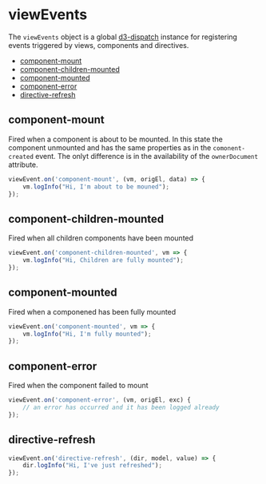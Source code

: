 # viewEvents

The ``viewEvents`` object is a global [d3-dispatch](https://github.com/d3/d3-dispatch) instance
for registering events triggered by views, components and directives.

<!-- START doctoc generated TOC please keep comment here to allow auto update -->
<!-- DON'T EDIT THIS SECTION, INSTEAD RE-RUN doctoc TO UPDATE -->


- [component-mount](#component-mount)
- [component-children-mounted](#component-children-mounted)
- [component-mounted](#component-mounted)
- [component-error](#component-error)
- [directive-refresh](#directive-refresh)

<!-- END doctoc generated TOC please keep comment here to allow auto update -->

## component-mount

Fired when a component is about to be mounted. In this state the component unmounted and has the same properties as in the ``comonent-created`` event. The onlyt difference is in the availability of the ``ownerDocument`` attribute.
```javascript
viewEvent.on('component-mount', (vm, origEl, data) => {
    vm.logInfo("Hi, I'm about to be mouned");
});
```

## component-children-mounted

Fired when all children components have been mounted
```javascript
viewEvent.on('component-children-mounted', vm => {
    vm.logInfo("Hi, Children are fully mounted");
});
```

## component-mounted

Fired when a componened has been fully mounted
```javascript
viewEvent.on('component-mounted', vm => {
    vm.logInfo("Hi, I'm fully mounted");
});
```

## component-error

Fired when the component failed to mount
```javascript
viewEvent.on('component-error', (vm, origEl, exc) {
    // an error has occurred and it has been logged already
});
```

## directive-refresh
```javascript
viewEvent.on('directive-refresh', (dir, model, value) => {
    dir.logInfo("Hi, I've just refreshed");
});
```
